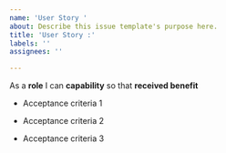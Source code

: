 ```yaml
---
name: 'User Story '
about: Describe this issue template's purpose here.
title: 'User Story :'
labels: ''
assignees: ''

---
```


As a **role** I can **capability** so that **received benefit**

- Acceptance criteria 1

- Acceptance criteria 2

- Acceptance criteria 3
